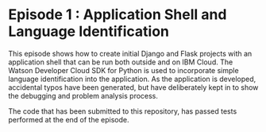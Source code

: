# Episode 1 : Application Shell and Language Identification
This episode shows how to create initial Django and Flask projects with an application shell that can
be run both outside and on IBM Cloud. The Watson Developer Cloud SDK for Python is used to incorporate simple
language identification into the application. As the application is developed, accidental typos have been
generated, but have deliberately kept in to show the debugging and problem analysis process.

The code that has been submitted to this repository, has passed tests performed at the end of the episode.   
